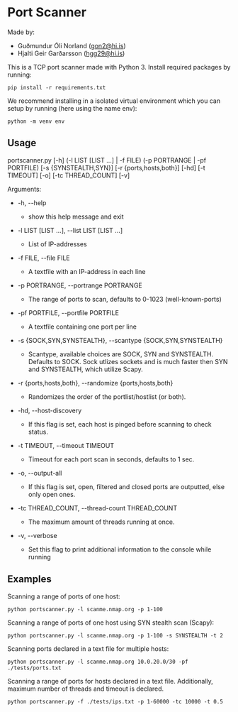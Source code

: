 # Port Scanner

Made by:

* Guðmundur Óli Norland (gon2@hi.is)
* Hjalti Geir Garðarsson (hgg29@hi.is)

This is a TCP port scanner made with Python 3. Install required packages by running:

    pip install -r requirements.txt

We recommend installing in a isolated virtual environment which you can setup by running (here using the name env):

    python -m venv env

## Usage

portscanner.py [-h] (-l LIST [LIST ...] | -f FILE)
                      (-p PORTRANGE | -pf PORTFILE) [-s {SYNSTEALTH,SYN}]
                      [-r {ports,hosts,both}] [-hd] [-t TIMEOUT] [-o]
                      [-tc THREAD_COUNT] [-v]

Arguments:

* -h, --help
  * show this help message and exit

* -l LIST [LIST ...], --list LIST [LIST ...]
  * List of IP-addresses

* -f FILE, --file FILE
  * A textfile with an IP-address in each line

* -p PORTRANGE, --portrange PORTRANGE
  * The range of ports to scan, defaults to 0-1023 (well-known-ports)

* -pf PORTFILE, --portfile PORTFILE
  * A textfile containing one port per line

* -s {SOCK,SYN,SYNSTEALTH}, --scantype {SOCK,SYN,SYNSTEALTH}
  * Scantype, available choices are SOCK, SYN and SYNSTEALTH. Defaults to SOCK. Sock utlizes sockets and is much faster then SYN and SYNSTEALTH, which utilize Scapy.

* -r {ports,hosts,both}, --randomize {ports,hosts,both}
  * Randomizes the order of the portlist/hostlist (or both).

* -hd, --host-discovery
  * If this flag is set, each host is pinged before scanning to check status.

* -t TIMEOUT, --timeout TIMEOUT
  * Timeout for each port scan in seconds, defaults to 1 sec.

* -o, --output-all
  * If this flag is set, open, filtered and closed ports are outputted, else only open ones.

* -tc THREAD_COUNT, --thread-count THREAD_COUNT
  * The maximum amount of threads running at once.

* -v, --verbose
  * Set this flag to print additional information to the console while running

## Examples

Scanning a range of ports of one host:

    python portscanner.py -l scanme.nmap.org -p 1-100

Scanning a range of ports of one host using SYN stealth scan (Scapy):

    python portscanner.py -l scanme.nmap.org -p 1-100 -s SYNSTEALTH -t 2

Scanning ports declared in a text file for multiple hosts:

    python portscanner.py -l scanme.nmap.org 10.0.20.0/30 -pf ./tests/ports.txt

Scanning a range of ports for hosts declared in a text file. Additionally, maximum number of threads and timeout is declared.

    python portscanner.py -f ./tests/ips.txt -p 1-60000 -tc 10000 -t 0.5
